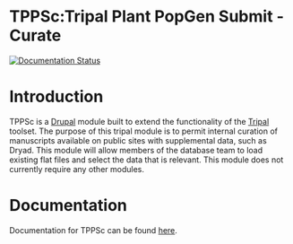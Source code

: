 # TPPSc:Tripal Plant PopGen Submit - Curate
[![Documentation Status](https://readthedocs.org/projects/tppsc/badge/?version=latest)](https://tppsc.readthedocs.io/en/latest/?badge=latest)

# Introduction
TPPSc is a [Drupal](https://www.drupal.org/) module built to extend the functionality of the [Tripal](http://tripal.info/) toolset. The purpose of this tripal module is to permit internal curation of manuscripts available on public sites with supplemental data, such as Dryad. This module will allow members of the database team to load existing flat files and select the data that is relevant. This module does not currently require any other modules.

# Documentation
Documentation for TPPSc can be found [here](http://tppsc.rtfd.io).

